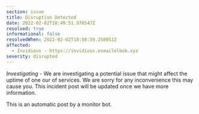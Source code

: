 ```yaml
---
section: issue
title: Disruption Detected
date: 2022-02-02T18:49:51.978547Z
resolved: true
informational: false
resolvedWhen: 2022-02-02T18:50:59.258051Z
affected:
  - Invidious - https://invidious.esmailelbob.xyz
severity: disrupted
---
```

*Investigating* - We are investigating a potential issue that might affect the uptime of one our of services. We are sorry for any inconvenience this may cause you. This incident post will be updated once we have more information.

This is an automatic post by a monitor bot.
        